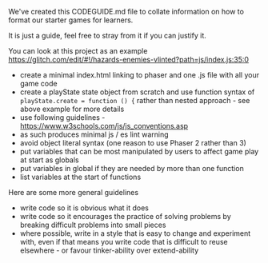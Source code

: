 
We've created this CODEGUIDE.md file to collate information on how to format our starter games for learners. 

It is just a guide, feel free to stray from it if you can justify it. 

You can look at this project as an example https://glitch.com/edit/#!/hazards-enemies-vlinted?path=js/index.js:35:0 

- create a minimal index.html linking to phaser and one .js file with all your game code
- create a playState state object from scratch and use function syntax of  `playState.create = function () {` rather than nested approach - see above example for more details
- use following guidelines - https://www.w3schools.com/js/js_conventions.asp
- as such produces minimal js / es lint warning
- avoid object literal syntax (one reason to use Phaser 2 rather than 3)
- put variables that can be most manipulated by users to affect game play at start as globals
- put variables in global if they are needed by more than one function
- list variables at the start of functions 

Here are some more general guidelines

- write code so it is obvious what it does
- write code so it encourages the practice of solving problems by breaking difficult problems into small pieces
- where possible, write in a style that is easy to change and experiment with, even if that means you write code that is difficult to reuse elsewhere - or favour tinker-ability over extend-ability 
